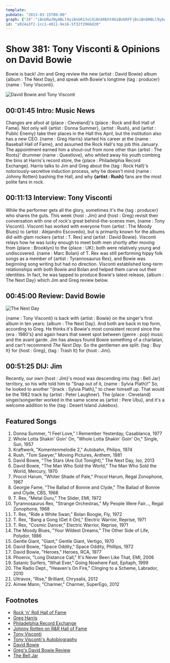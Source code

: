 ```yaml
---
template: 
pubdate: "2013-03-15T00:00"
graph: {"2X":"iBnbRw2NyABLl9yiBnbR13xCdiBnbRbht0GiBnbRFFjBviBnbRBLl9ybqEsKBAImVBLl9yBJgv2TNU6HBJgv2bqEsK","IP":"3koZStLwvnlfavYtLwvn7Y5sTtLwvn84KAdtLwvnYgwqBtLwvnsqmMBtLwvniY4YjtLwvn9ZY25tLwvnYgwqBsqmMBLitsesqmMB84KAdlfavYLitseYgwqB","230":"lfavYtLwvnBAXZ6lfavY97qiplfavYBQsAMlfavY9MGtllfavY97qipBHm1GBQsAMX6cfd","2DP":"BFAwuonI9NBEksbqYVo9BEksbBL9yYBL9yYw2NyAiOTORw2NyA"}
id: "a924a3f2-1cc1-4811-9e16-5f32f2966d20"
---
```






# Show 381: Tony Visconti & Opinions on David Bowie

Bowie is back! Jim and Greg review the new {artist : David Bowie} album {album : The Next Day}, and speak with Bowie's longtime {tag : producer}  {name : Tony Visconti}.

![David Bowie and Tony Visconti](https://static.soundopinions.org/images/2013/visconti.jpg)



## 00:01:45 Intro: Music News

Changes are afoot at {place : Cleveland}'s {place : Rock and Roll Hall of Fame}. Not only will {artist : Donna Summer}, {artist : Rush}, and {artist : Public Enemy} take their places in the Hall this April, but the institution also has a new CEO. {name : Greg Harris} started his career at the {name : Baseball Hall of Fame}, and assumed the Rock Hall's top job this January. The appointment earned him a shout-out from none other than {artist : The Roots}' drummer {name : Questlove}, who whiled away his youth combing the bins at Harris's record store, the {place : Philadelphia Record Exchange}. Harris talks to Jim and Greg about the {tag : Rock Hall}'s notoriously-secretive induction process, why he doesn't mind {name : Johnny Rotten} bashing the Hall, and why **{artist : Rush}** fans are the most polite fans in rock.



## 00:11:13 Interview: Tony Visconti

While the performer gets all the glory, sometimes it's the {tag : producer} who shares the guts. This week {host : Jim} and {host : Greg} revisit their conversation with one of rock's great behind-the-scenes men, {name : Tony Visconti}. Visconti has worked with everyone from {artist : The Moody Blues} to {artist : Alejandro Escovedo}, but is primarily known for the albums did with glam rockers {artist : T. Rex} and {artist : David Bowie}. Visconti relays how he was lucky enough to meet both men shortly after moving from {place : Brooklyn} to the {place : UK}; both were relatively young and undiscovered. {name : Marc Bolan} of T. Rex was still performing hippy folk songs as a member of {artist : Tyrannosaurus Rex}, and Bowie was beginning song writing but had no direction. Visconti established long-term relationships with both Bowie and Bolan and helped them carve out their identities. In fact, he was tapped to produce Bowie's latest release, {album : The Next Day} which Jim and Greg review below.



## 00:45:00 Review: David Bowie

![The Next Day](https://static.soundopinions.org/assets/381/2300.png)

{name : Tony Visconti} is back with {artist : Bowie} on the singer's first album in ten years: {album : The Next Day}. And both are back in top form, according to Greg. He thinks it's Bowie's most consistent record since the {era : 1980's} and again hears that sweet spot between {genre : pop} music and the avant garde. Jim has always found Bowie something of a charlatan, and can't recommend *The Next Day*. So the gentlemen are split: {tag : Buy It} for {host : Greg}, {tag : Trash It} for {host : Jim}.



## 00:51:25 DIJ: Jim

Recently, our own {host : Jim}'s mood was descending into {tag : Bell Jar} territory, so his wife told him to "Snap out of it, {name : Sylvia Plath}!" So, he looked to another "{track : Sylvia Plath}," to cheer himself up. That would be the 1982 track by {artist : Peter Laughner}. The {place : Cleveland} singer/songwriter worked in the same scene as {artist : Pere Ubu}, and it's a welcome addition to the {tag : Desert Island Jukebox}.



## Featured Songs

1. Donna Summer, "I Feel Love," I Remember Yesterday, Casablanca, 1977
2. Whole Lotta Shakin' Goin' On, "Whole Lotta Shakin' Goin' On," Single, Sun, 1957
3. Kraftwerk, "Komentenmelodie 2," Autobahn, Philips, 1974
4. Rush, "Tom Sawyer," Moving Pictures, Anthem, 1981
5. David Bowie, "The Stars (Are Out Tonight)," The Next Day, Iso, 2013
6. David Bowie, "The Man Who Sold the World," The Man Who Sold the World, Mercury, 1970
7. Procol Harum, "Whiter Shade of Pale," Procol Harum, Regal Zonophone, 1967
8. Georgie Fame, "The Ballad of Bonnie and Clyde," The Ballad of Bonnie and Clyde, CBS, 1968
9. T. Rex, "Metal Guru," The Slider, EMI, 1972
10. Tyrannosaurus Rex, "Strange Orchestras," My People Were Fair..., Regal Zonophone, 1968
11. T. Rex, "Ride a White Swan," Bolan Boogie, Fly, 1972
12. T. Rex, "Bang a Gong (Get it On)," Electric Warrior, Reprise, 1971
13. T. Rex, "Cosmic Dancer," Electric Warrior, Reprise, 1971
14. The Moody Blues, "Your Wildest Dreams," The Other Side of Life, Polydor, 1986
15. Gentle Giant, "Giant," Gentle Giant, Vertigo, 1970
16. David Bowie, "Space Oddity," Space Oddity, Phillips, 1972
17. David Bowie, "Heroes," Heroes, RCA, 1977
18. Phoenix, "Long Distance Call," It's Never Been Like That, EMI, 2006
19. Satanic Surfers, "What Ever," Going Nowhere Fast, Epitaph, 1999
20. The Radio Dept., "Heaven's On Fire," Clinging to a Scheme, Labrador, 2010
21. Ultravox, "Rise," Brilliant, Chrysalis, 2012
22. Aimee Mann, "Charmer," Charmer, SuperEgo, 2012



## Footnotes

- [Rock 'n' Roll Hall of Fame](http://www.rockhall.com/)
- [Greg Harris](http://www.cleveland.com/popmusic/index.ssf/2012/12/rock_hall_names_greg_harris_ne.html)
- [Philadelphia Record Exchange](http://www.philarecx.com/)
- [Johnny Rotten on R&R Hall of Fame](http://www.lettersofnote.com/2010/09/rock-and-roll-hall-of-fame-is-piss.html)
- [Tony Visconti](http://www.jdmanagement.com/tonyvisconti/)
- [Tony Visconti's Autobiography](http://www.amazon.co.uk/Tony-Visconti-Autobiography-Bowie-Brooklyn/dp/0007229445)
- [David Bowie](http://www.davidbowie.com/)
- [Greg's David Bowie Review](http://articles.chicagotribune.com/2013-03-07/entertainment/chi-david-bowie-album-review-20130307_1_david-bowie-album-review-tony-visconti)
- [The Bell Jar](http://www.goodreads.com/book/show/6514.The_Bell_Jar)